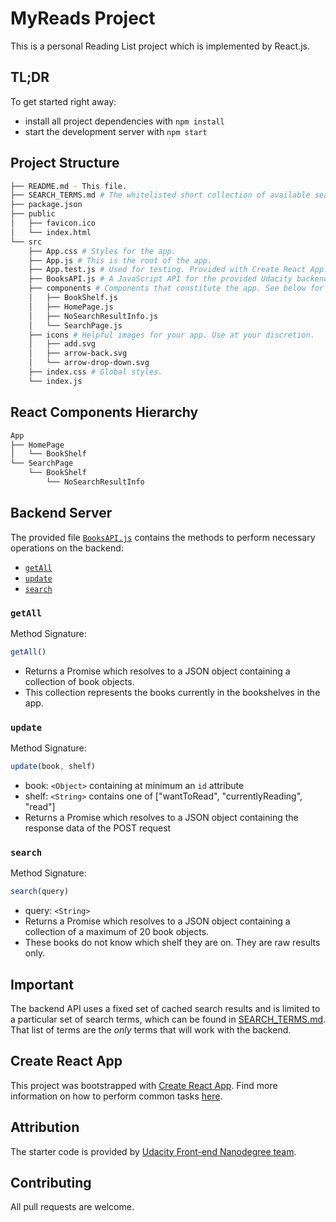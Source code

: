 # MyReads Project

This is a personal Reading List project which is implemented by React.js.

## TL;DR

To get started right away:

* install all project dependencies with `npm install`
* start the development server with `npm start`

## Project Structure

```bash
├── README.md - This file.
├── SEARCH_TERMS.md # The whitelisted short collection of available search terms.
├── package.json
├── public
│   ├── favicon.ico
│   └── index.html
└── src
    ├── App.css # Styles for the app.
    ├── App.js # This is the root of the app.
    ├── App.test.js # Used for testing. Provided with Create React App.
    ├── BooksAPI.js # A JavaScript API for the provided Udacity backend. Instructions for the methods are below.
    ├── components # Components that constitute the app. See below for more details.
    │   ├── BookShelf.js
    │   ├── HomePage.js
    │   ├── NoSearchResultInfo.js
    │   └── SearchPage.js
    ├── icons # Helpful images for your app. Use at your discretion.
    │   ├── add.svg
    │   ├── arrow-back.svg
    │   └── arrow-drop-down.svg
    ├── index.css # Global styles.
    └── index.js
```

## React Components Hierarchy

```bash
App
├── HomePage
│   └── BookShelf
└── SearchPage
    └── BookShelf
        └── NoSearchResultInfo
```

## Backend Server

The provided file [`BooksAPI.js`](src/BooksAPI.js) contains the methods to perform necessary operations on the backend:

* [`getAll`](#getall)
* [`update`](#update)
* [`search`](#search)

### `getAll`

Method Signature:

```js
getAll()
```

* Returns a Promise which resolves to a JSON object containing a collection of book objects.
* This collection represents the books currently in the bookshelves in the app.

### `update`

Method Signature:

```js
update(book, shelf)
```

* book: `<Object>` containing at minimum an `id` attribute
* shelf: `<String>` contains one of ["wantToRead", "currentlyReading", "read"]  
* Returns a Promise which resolves to a JSON object containing the response data of the POST request

### `search`

Method Signature:

```js
search(query)
```

* query: `<String>`
* Returns a Promise which resolves to a JSON object containing a collection of a maximum of 20 book objects.
* These books do not know which shelf they are on. They are raw results only.

## Important

The backend API uses a fixed set of cached search results and is limited to a particular set of search terms, which can be found in [SEARCH_TERMS.md](SEARCH_TERMS.md). That list of terms are the _only_ terms that will work with the backend.

## Create React App

This project was bootstrapped with [Create React App](https://github.com/facebookincubator/create-react-app). Find more information on how to perform common tasks [here](https://github.com/facebookincubator/create-react-app/blob/master/packages/react-scripts/template/README.md).

## Attribution

The starter code is provided by [Udacity Front-end Nanodegree team](https://github.com/udacity/reactnd-project-myreads-starter).

## Contributing

All pull requests are welcome.
